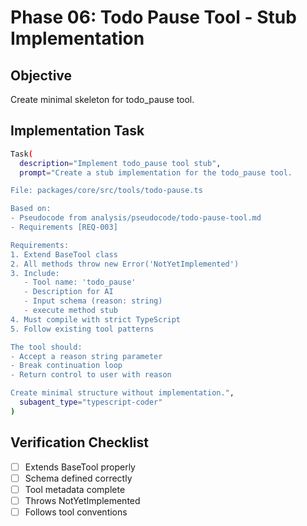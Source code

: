 # Phase 06: Todo Pause Tool - Stub Implementation

## Objective

Create minimal skeleton for todo_pause tool.

## Implementation Task

```bash
Task(
  description="Implement todo_pause tool stub",
  prompt="Create a stub implementation for the todo_pause tool.

File: packages/core/src/tools/todo-pause.ts

Based on:
- Pseudocode from analysis/pseudocode/todo-pause-tool.md
- Requirements [REQ-003]

Requirements:
1. Extend BaseTool class
2. All methods throw new Error('NotYetImplemented')
3. Include:
   - Tool name: 'todo_pause'
   - Description for AI
   - Input schema (reason: string)
   - execute method stub
4. Must compile with strict TypeScript
5. Follow existing tool patterns

The tool should:
- Accept a reason string parameter
- Break continuation loop
- Return control to user with reason

Create minimal structure without implementation.",
  subagent_type="typescript-coder"
)
```

## Verification Checklist

- [ ] Extends BaseTool properly
- [ ] Schema defined correctly
- [ ] Tool metadata complete
- [ ] Throws NotYetImplemented
- [ ] Follows tool conventions